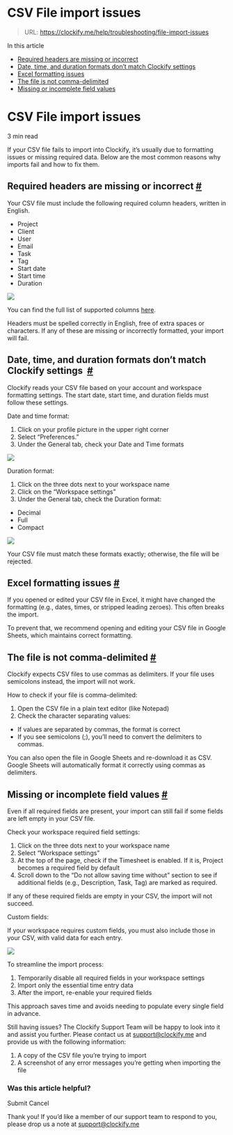 # CSV File import issues

> URL: https://clockify.me/help/troubleshooting/file-import-issues

In this article

* [Required headers are missing or incorrect](#required-headers-are-missing-or-incorrect)
* [Date, time, and duration formats don’t match Clockify settings](#date-time-and-duration-formats-don’t-match-clockify-settings )
* [Excel formatting issues](#excel-formatting-issues)
* [The file is not comma-delimited](#the-file-is-not-comma-delimited)
* [Missing or incomplete field values](#missing-or-incomplete-field-values)

# CSV File import issues

3 min read

If your CSV file fails to import into Clockify, it’s usually due to formatting issues or missing required data. Below are the most common reasons why imports fail and how to fix them.

## Required headers are missing or incorrect [#](#required-headers-are-missing-or-incorrect)

Your CSV file must include the following required column headers, written in English.

* Project
* Client
* User
* Email
* Task
* Tag
* Start date
* Start time
* Duration

![](https://lh7-rt.googleusercontent.com/docsz/AD_4nXfmX4gbO7tSuWnq9QsjQ9BVnuPDlrJWGWICtNxVq7-cnL6pndoHqtWkgLJlkgZ8sBeP6vDBsTlLY09lTcFTwU0DZaQzExyX-obTCoSZkBbgRvhKfTHDkKe-VdN0sJOazdyhYQNB?key=XZmssafXgdhlV2XB9mRUkEGN)

You can find the full list of supported columns [here](https://clockify.me/help/track-time-and-expenses/import-timesheets).

Headers must be spelled correctly in English, free of extra spaces or characters. If any of these are missing or incorrectly formatted, your import will fail.

## Date, time, and duration formats don’t match Clockify settings  [#](#date-time-and-duration-formats-dont-match-clockify-settings)

Clockify reads your CSV file based on your account and workspace formatting settings. The start date, start time, and duration fields must follow these settings.

Date and time format:

1. Click on your profile picture in the upper right corner
2. Select “Preferences.”
3. Under the General tab, check your Date and Time formats

![](https://lh7-rt.googleusercontent.com/docsz/AD_4nXc98LJctDwe53snIQhsIWAqrYNv2OTw65cRHopA0Q2_7S73mOIgnVAP7bsZAgjXmBP4ejfOh085FUUL8t4tozApMp2NU6lEgywYcheQ-UUD9-oXvB326RsmnAKQau27ckNVmm32lQ?key=XZmssafXgdhlV2XB9mRUkEGN)

Duration format:

1. Click on the three dots next to your workspace name
2. Click on the “Workspace settings”
3. Under the General tab, check the Duration format:

* Decimal
* Full
* Compact

![](https://lh7-rt.googleusercontent.com/docsz/AD_4nXcNCRxpmpt1pGE2uC4FLHWy7qM5DWvHkcHwD0Soz4L3a_ZNK-ZWq-DYdr54AkCC3CgWd0Js0swj_2A2awMuO5zOQZMdiZHo4M-c6v-vRiDIMU0SnKCdfXtKsXtM-EsPmXq-ssyrCw?key=XZmssafXgdhlV2XB9mRUkEGN)

Your CSV file must match these formats exactly; otherwise, the file will be rejected.

## Excel formatting issues [#](#excel-formatting-issues)

If you opened or edited your CSV file in Excel, it might have changed the formatting (e.g., dates, times, or stripped leading zeroes). This often breaks the import.

To prevent that, we recommend opening and editing your CSV file in Google Sheets, which maintains correct formatting.

## The file is not comma-delimited [#](#the-file-is-not-comma-delimited)

Clockify expects CSV files to use commas as delimiters. If your file uses semicolons instead, the import will not work.

How to check if your file is comma-delimited:

1. Open the CSV file in a plain text editor (like Notepad)
2. Check the character separating values:

* If values are separated by commas, the format is correct
* If you see semicolons (;), you’ll need to convert the delimiters to commas.

You can also open the file in Google Sheets and re-download it as CSV. Google Sheets will automatically format it correctly using commas as delimiters.

## Missing or incomplete field values [#](#missing-or-incomplete-field-values)

Even if all required fields are present, your import can still fail if some fields are left empty in your CSV file.

Check your workspace required field settings:

1. Click on the three dots next to your workspace name
2. Select “Workspace settings”
3. At the top of the page, check if the Timesheet is enabled. If it is, Project becomes a required field by default
4. Scroll down to the “Do not allow saving time without” section to see if additional fields (e.g., Description, Task, Tag) are marked as required.

If any of these required fields are empty in your CSV, the import will not succeed.

Custom fields:

If your workspace requires custom fields, you must also include those in your CSV, with valid data for each entry.

![](https://lh7-rt.googleusercontent.com/docsz/AD_4nXdib4uAG_dSXJBD8p_WFNatmsUCoO_PBkEd35ksymJeDsUudFzW0geYj4TCOANcNP4LUrWD5uUg2lVQMdXpgxhnsSBzdLDVdmo8QVIF5h73uCObtSKU7z35vz3H0uHvFvHRLK5y-w?key=XZmssafXgdhlV2XB9mRUkEGN)

To streamline the import process:

1. Temporarily disable all required fields in your workspace settings
2. Import only the essential time entry data
3. After the import, re-enable your required fields

This approach saves time and avoids needing to populate every single field in advance.

Still having issues? The Clockify Support Team will be happy to look into it and assist you further. Please contact us at [support@clockify.me](mailto:support@clockify.me) and provide us with the following information:

1. A copy of the CSV file you’re trying to import
2. A screenshot of any error messages you’re getting when importing the file

### Was this article helpful?

Submit
Cancel

Thank you! If you’d like a member of our support team to respond to you, please drop us a note at support@clockify.me